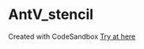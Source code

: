 # AntV_stencil
Created with CodeSandbox
[Try at here](https://codesandbox.io/s/github/ujunglim/antv)
